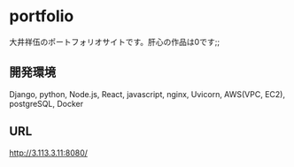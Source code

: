 # portfolio
大井祥伍のポートフォリオサイトです。肝心の作品は0です;;    

## 開発環境
Django, python, Node.js, React, javascript, nginx, Uvicorn, AWS(VPC, EC2), postgreSQL, Docker  

## URL
http://3.113.3.11:8080/  